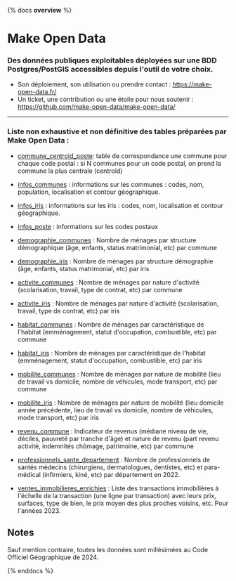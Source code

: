 {% docs __overview__ %}
# Make Open Data 

### Des données publiques exploitables déployées sur une BDD Postgres/PostGIS accessibles depuis l'outil de votre choix.

- Son déploiement, son utilisation ou prendre contact : https://make-open-data.fr/ 
- Un ticket, une contribution ou une étoile pour nous soutenir : https://github.com/make-open-data/make-open-data/  

---
### Liste non exhaustive et non définitive des tables préparées par Make Open Data : 


- [commune_centroid_poste](/#!/model/model.makeopendata.commune_centroid_poste): table de correspondance une commune pour chaque code postal : si N communes pour un code postal, on prend la commune la plus centrale (centroîd)
- [infos_communes](/#!/model/model.makeopendata.infos_communes) : informations sur les communes : codes, nom, population, localisation et contour géographique.
- [infos_iris](/#!/model/model.makeopendata.infos_iris) : informations sur les iris : codes, nom, localisation et contour géographique.
- [infos_poste](/#!/model/model.makeopendata.infos_poste) : informations sur les codes postaux


- [demographie_communes](/#!/model/model.makeopendata.demographie_communes) : Nombre de ménages par structure démographique (âge, enfants, status matrimonial, etc) par commune
- [demographie_iris](/#!/model/model.makeopendata.demographie_iris) : Nombre de ménages par structure démographie (âge, enfants, status matrimonial, etc) par iris


- [activite_communes](/#!/model/model.makeopendata.activite_communes) : Nombre de ménages par nature d'activité (scolarisation, travail, type de contrat, etc) par commune
- [activite_iris](/#!/model/model.makeopendata.activite_iris) : Nombre de ménages par nature d'activité (scolarisation, travail, type de contrat, etc) par iris


- [habitat_communes](/#!/model/model.makeopendata.habitat_communes) : Nombre de ménages par caractéristique de l'habitat (emménagement, statut d'occupation, combustible, etc) par commune
- [habitat_iris](/#!/model/model.makeopendata.habitat_iris) : Nombre de ménages par caractéristique de l'habitat (emménagement, statut d'occupation, combustible, etc) par iris


- [mobilite_communes](/#!/model/model.makeopendata.mobilite_communes) : Nombre de ménages par nature de mobilité (lieu de travail vs domicile, nombre de véhicules, mode transport, etc) par commune
- [mobilite_iris](/#!/model/model.makeopendata.mobilite_iris) : Nombre de ménages par nature de mobilité (lieu domicile année précédente, lieu de travail vs domicile, nombre de véhicules, mode transport, etc) par iris


- [revenu_commune](/#!/model/model.makeopendata.revenu_commune) : Indicateur de revenus (médiane niveau de vie, déciles, pauvreté par tranche d'âge) et nature de revenu (part revenu activité, indemnités chômage, patrimoine, etc) par commune


- [professionnels_sante_departement](/#!/model/model.makeopendata.professionnels_sante_departement) : Nombre de professionnels de santés médecins (chirurgiens, dermatologues, dentistes, etc) et para-médical (infirmiers, kiné, etc) par département en 2022.


- [ventes_immobilieres_enrichies](/#!/model/model.makeopendata.ventes_immobilieres_enrichies) : Liste des transactions immobilières à l'échelle de la transaction (une ligne par transaction) avec leurs prix, surfaces, type de bien, le prix moyen des plus proches voisins, etc. Pour l'années 2023.


## Notes 

Sauf mention contraire, toutes les données sont millésimées au Code Officiel Géographique de 2024.


{% enddocs %}